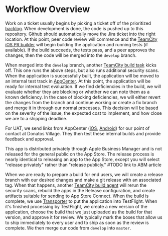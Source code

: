 # Workflow Overview

Work on a ticket usually begins by picking a ticket off of the prioritized [backlog][].  When development is done, the code is pushed up to this repository.  Github should automatically move the Jira ticket into the right location.  At this point, peer code review will commence and the [TeamCity iOS PR builder][tc] will begin building the application and running tests (if available).  If the build succeeds, the tests pass, and a peer approves the changes, then the code will be merged into the `develop` branch.

When merged into the `develop` branch, another [TeamCity build task][tcd] kicks off.  This one runs the above steps, but also runs additional security scans.  When the application is successfully built, the application will be moved to an internal test track in [AppCenter][ac].  At this point, the application will be ready for internal test evaluation.  If we find deficiencies in the build, we will evaluate whether they are blocking or whether we can note them as a known deficiency.  In the case of blocking deficiencies, we will either revert the changes from the branch and continue working or create a fix branch and merge it in through our normal processes.  This decision will be based on the severity of the issue, the expected cost to implement, and how close we are to a shipping deadline.

For UAT, we send links from AppCenter ([iOS][acios], [Android][acandroid]) for our point of contact at Donatos Village.  They then test these internal builds and provide feedback and approval.

This app is distributed privately through Apple Business Manager and is not released for the general public on the App Store. The release process is nearly identical to releasing an app to the App Store, except you will select "release privately" rather than "release publicly." #TODO link to ABM article

When we are ready to prepare a build for end users, we will create a release branch with our desired changes and make a git release with an associated tag. When that happens, another [TeamCity build agent][tcr] will rerun the security scans, rebuild the apps in the Release configuration, and create artifacts suitable for sending to App Store Connect.  When the build is complete, we use [Transporter][transporter] to put the application into TestFlight.  When it's finished processing by TestFlight, we create a new version of the application, choose the build that we just uploaded as the build for that version, and approve it for review.  We typically mark the boxes that allow us to ship immediately to every user and to ship as soon as the review is complete. We then merge our code from `develop` into `master`. 

[backlog]: https://jira.willowtreeapps.com/secure/RapidBoard.jspa?rapidView=395&projectKey=DV&view=detail
[tc]: https://builds.willowtreeapps.com/admin/editBuild.html?id=buildType:PineBranch_LiveTeam_DonatosVillage_DonatosVillageIOS_IOSPRs
[tcd]: https://builds.willowtreeapps.com/admin/editBuild.html?id=buildType:PineBranch_LiveTeam_DonatosVillage_DonatosVillageIOS_IOSDevelopOnly
[tcr]: https://builds.willowtreeapps.com/admin/editBuild.html?id=buildType:PineBranch_LiveTeam_DonatosVillage_DonatosVillageIOS_IOSReleaseOnly
[ac]: https://appcenter.ms/orgs/Live-Team-WT/apps/Donatos-Village-LT-iOS-Release
[acios]: https://appcenter.ms/orgs/Live-Team-WT/apps/Donatos-Village-LT-iOS-Release
[acandroid]: https://appcenter.ms/orgs/Live-Team-WT/apps/Donatos-Village-Android-Release
[transporter]: https://apps.apple.com/us/app/transporter/id1450874784?mt=12
